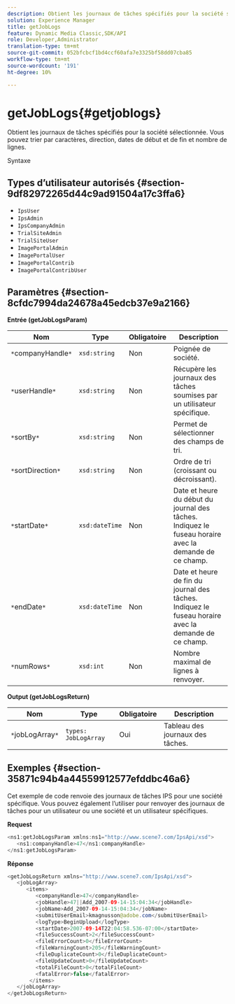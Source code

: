 ```yaml
---
description: Obtient les journaux de tâches spécifiés pour la société sélectionnée. Vous pouvez trier par caractères, direction, dates de début et de fin et nombre de lignes.
solution: Experience Manager
title: getJobLogs
feature: Dynamic Media Classic,SDK/API
role: Developer,Administrator
translation-type: tm+mt
source-git-commit: 052bfcbcf1bd4ccf60afa7e3325bf58dd07cba85
workflow-type: tm+mt
source-wordcount: '191'
ht-degree: 10%

---
```



# getJobLogs{#getjoblogs}

Obtient les journaux de tâches spécifiés pour la société sélectionnée. Vous pouvez trier par caractères, direction, dates de début et de fin et nombre de lignes.

Syntaxe

## Types d’utilisateur autorisés {#section-9df82972265d44c9ad91504a17c3ffa6}

* `IpsUser`
* `IpsAdmin`
* `IpsCompanyAdmin`
* `TrialSiteAdmin`
* `TrialSiteUser`
* `ImagePortalAdmin`
* `ImagePortalUser`
* `ImagePortalContrib`
* `ImagePortalContribUser`

## Paramètres {#section-8cfdc7994da24678a45edcb37e9a2166}

**Entrée (getJobLogsParam)**

| Nom | Type | Obligatoire | Description |
|---|---|---|---|
| `*`companyHandle`*` | `xsd:string` | Non | Poignée de société. |
| `*`userHandle`*` | `xsd:string` | Non | Récupère les journaux des tâches soumises par un utilisateur spécifique. |
| `*`sortBy`*` | `xsd:string` | Non | Permet de sélectionner des champs de tri. |
| `*`sortDirection`*` | `xsd:string` | Non | Ordre de tri (croissant ou décroissant). |
| `*`startDate`*` | `xsd:dateTime` | Non | Date et heure du début du journal des tâches. Indiquez le fuseau horaire avec la demande de ce champ. |
| `*`endDate`*` | `xsd:dateTime` | Non | Date et heure de fin du journal des tâches. Indiquez le fuseau horaire avec la demande de ce champ. |
| `*`numRows`*` | `xsd:int` | Non | Nombre maximal de lignes à renvoyer. |

**Output (getJobLogsReturn)**

| Nom | Type | Obligatoire | Description |
|---|---|---|---|
| `*`jobLogArray`*` | `types: JobLogArray` | Oui | Tableau des journaux des tâches. |

## Exemples {#section-35871c94b4a44559912577efddbc46a6}

Cet exemple de code renvoie des journaux de tâches IPS pour une société spécifique. Vous pouvez également l’utiliser pour renvoyer des journaux de tâches pour un utilisateur ou une société et un utilisateur spécifiques.

**Request**

```java
<ns1:getJobLogsParam xmlns:ns1="http://www.scene7.com/IpsApi/xsd">
   <ns1:companyHandle>47</ns1:companyHandle>
</ns1:getJobLogsParam>
```

**Réponse**

```java
<getJobLogsReturn xmlns="http://www.scene7.com/IpsApi/xsd">
   <jobLogArray>
      <items>
         <companyHandle>47</companyHandle>
         <jobHandle>47||Add_2007-09-14-15:04:34</jobHandle>
         <jobName>Add_2007-09-14-15:04:34</jobName>
         <submitUserEmail>kmagnusson@adobe.com</submitUserEmail>
         <logType>BeginUpload</logType>
         <startDate>2007-09-14T22:04:58.536-07:00</startDate>
         <fileSuccessCount>2</fileSuccessCount>
         <fileErrorCount>0</fileErrorCount>
         <fileWarningCount>205</fileWarningCount>
         <fileDuplicateCount>0</fileDuplicateCount>
         <fileUpdateCount>0</fileUpdateCount>
         <totalFileCount>0</totalFileCount>
         <fatalError>false</fatalError>
       </items>
   </jobLogArray>
</getJobLogsReturn>
```

